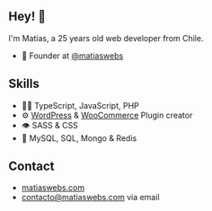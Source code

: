 ## Hey! 👋
I'm Matías, a 25 years old web developer from Chile.

- 🧭 Founder at [@matiaswebs](https://matiaswebs.com)

## Skills
- 👨‍💻 TypeScript, JavaScript, PHP
- ⚙️ [WordPress](https://github.com/WordPress) & [WooCommerce](https://github.com/WooCommerce) Plugin creator
- 👁️ SASS & CSS
- 💽 MySQL, SQL, Mongo & Redis

## Contact
- [matiaswebs.com](https://matiaswebs.com/)
- [contacto@matiaswebs.com](mailto:contacto@matiaswebs.com) via email

